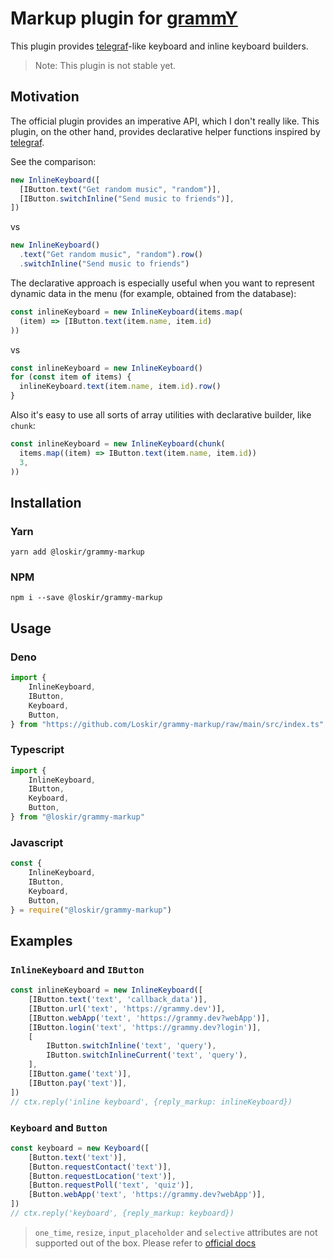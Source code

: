 # Markup plugin for [grammY](https://grammy.dev)

This plugin provides [telegraf](https://telegraf.js.org)-like keyboard and inline keyboard builders.

> Note: This plugin is not stable yet.

## Motivation

The official plugin provides an imperative API, which I don't really like. This plugin, on the other hand, provides declarative helper functions inspired by [telegraf](https://telegraf.js.org).

See the comparison:
```ts
new InlineKeyboard([
  [IButton.text("Get random music", "random")],
  [IButton.switchInline("Send music to friends")],
])
```
vs
```ts
new InlineKeyboard()
  .text("Get random music", "random").row()
  .switchInline("Send music to friends")
```

The declarative approach is especially useful when you want to represent dynamic data in the menu (for example, obtained from the database):
```ts
const inlineKeyboard = new InlineKeyboard(items.map(
  (item) => [IButton.text(item.name, item.id)
))
```
vs
```ts
const inlineKeyboard = new InlineKeyboard()
for (const item of items) {
  inlineKeyboard.text(item.name, item.id).row()
}
```

Also it's easy to use all sorts of array utilities with declarative builder, like `chunk`:
```ts
const inlineKeyboard = new InlineKeyboard(chunk(
  items.map((item) => IButton.text(item.name, item.id))
  3,
))
```

## Installation

### Yarn
```
yarn add @loskir/grammy-markup
```
### NPM
```
npm i --save @loskir/grammy-markup
```

## Usage

### Deno
```ts
import {
    InlineKeyboard,
    IButton,
    Keyboard,
    Button,
} from "https://github.com/Loskir/grammy-markup/raw/main/src/index.ts"
```

### Typescript
```ts
import {
    InlineKeyboard,
    IButton,
    Keyboard,
    Button,
} from "@loskir/grammy-markup"
```

### Javascript
```js
const {
    InlineKeyboard,
    IButton,
    Keyboard,
    Button,
} = require("@loskir/grammy-markup")
```

## Examples

### `InlineKeyboard` and `IButton`

```ts
const inlineKeyboard = new InlineKeyboard([
    [IButton.text('text', 'callback_data')],
    [IButton.url('text', 'https://grammy.dev')],
    [IButton.webApp('text', 'https://grammy.dev?webApp')],
    [IButton.login('text', 'https://grammy.dev?login')],
    [
        IButton.switchInline('text', 'query'),
        IButton.switchInlineCurrent('text', 'query'),
    ],
    [IButton.game('text')],
    [IButton.pay('text')],
])
// ctx.reply('inline keyboard', {reply_markup: inlineKeyboard})
```
### `Keyboard` and `Button`

```ts
const keyboard = new Keyboard([
    [Button.text('text')],
    [Button.requestContact('text')],
    [Button.requestLocation('text')],
    [Button.requestPoll('text', 'quiz')],
    [Button.webApp('text', 'https://grammy.dev?webApp')],
])
// ctx.reply('keyboard', {reply_markup: keyboard})
```

> `one_time`, `resize`, `input_placeholder` and `selective` attributes are not supported out of the box.
> Please refer to [official docs](https://grammy.dev/plugins/keyboard.html#sending-a-custom-keyboard)
